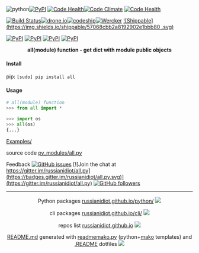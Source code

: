 ![python](https://img.shields.io/badge/language-python-blue.svg)[![PyPI](https://img.shields.io/pypi/pyversions/all.svg)](https://pypi.python.org/pypi/all)
[![Code Health](https://landscape.io/github/russianidiot/all.py/master/landscape.svg?style=flat)](https://landscape.io/github/russianidiot/all.py/master)[![Code Climate](https://img.shields.io/codeclimate/github/russianidiot/all.py.svg)](https://codeclimate.com/github/russianidiot/all.py)
[![Code Health](https://scrutinizer-ci.com/g/russianidiot/all.py/badges/quality-score.png?b=master)](https://scrutinizer-ci.com/g/russianidiot/all.py)

[![Build Status](https://travis-ci.org/russianidiot/all.py.svg?branch=master)](https://travis-ci.org/russianidiot/all.py)[![drone.io](https://drone.io/github.com/russianidiot/all.py/status.png)](https://drone.io/github.com/russianidiot/all.py)[![codeship](https://img.shields.io/codeship/d125e850-df11-0133-f934-0a2f7bc63574.svg)](https://codeship.com/projects/144919)[![Wercker](https://img.shields.io/wercker/ci/russianidiot/all.py.svg)](https://app.wercker.com/#applications/None/)
[![Shippable](https://img.shields.io/shippable/57068cbb2a8192902e1bbb80
.svg)](https://app.shippable.com/projects/57068cbb2a8192902e1bbb80
)

[![PyPI](https://img.shields.io/pypi/v/all.svg)](https://pypi.python.org/pypi/all)
[![PyPI](https://img.shields.io/pypi/dm/all.svg)](https://pypi.python.org/pypi/all)
[![PyPI](https://img.shields.io/pypi/dw/all.svg)](https://pypi.python.org/pypi/all)
[![PyPI](https://img.shields.io/pypi/dd/all.svg)](https://pypi.python.org/pypi/all)

<p align="center">
	<b>all(module) function - get dict with module public objects</b>
</p>

#### Install

pip: `[sudo] pip install all`

#### Usage

```python
# all(module) function
>>> from all import *

>>> import os
>>> all(os)
{...}

```

[Examples/](https://github.com/russianidiot/all.py/tree/master/Examples)

source code [py_modules/all.py](https://github.com/russianidiot/all.py/blob/master/py_modules/all.py)

Feedback
[![GitHub issues](https://img.shields.io/github/issues/russianidiot/all.py.svg)](https://github.com/russianidiot/all.py/issues)
[![Join the chat at https://gitter.im/russianidiot/all.py](https://badges.gitter.im/russianidiot/all.py.svg)](https://gitter.im/russianidiot/all.py)
[![GitHub followers](https://img.shields.io/github/followers/russianidiot.svg?style=social&label=Follow)](https://github.com/russianidiot)

* * *

<p align="center">
	Python packages <a href="http://russianidiot.github.io/python/">russianidiot.github.io/python/</a>
	<img src="http://russianidiot.github.io/images/python/16.png" />
</p>
<p align="center">
	cli packages <a href="http://russianidiot.github.io/python/">russianidiot.github.io/cli/</a>
<img src="http://russianidiot.github.io/images/cli/16.png" />
</p>

<p align="center">
	repos list <a href="http://russianidiot.github.io/">russianidiot.github.io</a> <img src="http://russianidiot.github.io/images/star/16.png" />
</p>

<p align="center">
	<a href="https://raw.githubusercontent.com/russianidiot/all.py/master/README.md">README.md</a> generated with <a href="https://github.com/russianidiot/readme-mako.py">readmemako.py</a> (python+<a href="http://www.makotemplates.org/">mako</a> templates) and <a href="https://github.com/russianidiot-dotfiles/.README">.README</a> dotfiles 
<img src="http://russianidiot.github.io/images/book/16.png">
</p>
